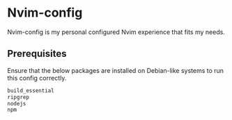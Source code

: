 # Nvim-config
Nvim-config is my personal configured Nvim experience that fits my needs.

## Prerequisites
Ensure that the below packages are installed on Debian-like systems to run this config correctly.
```bash
build_essential
ripgrep
nodejs
npm
```
